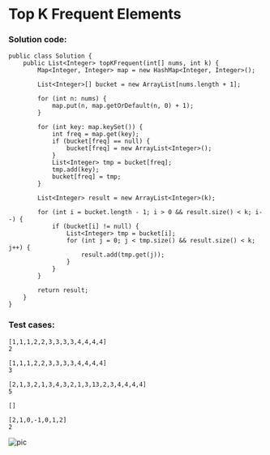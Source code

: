 # Top K Frequent Elements 
### Solution code:
```
public class Solution {
    public List<Integer> topKFrequent(int[] nums, int k) {
        Map<Integer, Integer> map = new HashMap<Integer, Integer>();
        
        List<Integer>[] bucket = new ArrayList[nums.length + 1];
        
        for (int n: nums) {
            map.put(n, map.getOrDefault(n, 0) + 1);
        }
        
        for (int key: map.keySet()) {
            int freq = map.get(key);
            if (bucket[freq] == null) {
                bucket[freq] = new ArrayList<Integer>();
            }
            List<Integer> tmp = bucket[freq];
            tmp.add(key);
            bucket[freq] = tmp;
        }
        
        List<Integer> result = new ArrayList<Integer>(k);
        
        for (int i = bucket.length - 1; i > 0 && result.size() < k; i--) {
            if (bucket[i] != null) {
                List<Integer> tmp = bucket[i];
                for (int j = 0; j < tmp.size() && result.size() < k; j++) {
                    result.add(tmp.get(j));
                }
            }
        }
        
        return result;
    }
}
```

### Test cases:
```
[1,1,1,2,2,3,3,3,3,4,4,4,4]
2
```
```
[1,1,1,2,2,3,3,3,3,4,4,4,4]
3
```
```
[2,1,3,2,1,3,4,3,2,1,3,13,2,3,4,4,4,4]
5
```
```
[]
```
```
[2,1,0,-1,0,1,2]
2
```
![pic](https://github.com/hpnhxxwn/cs501/blob/master/week1/%E5%B1%8F%E5%B9%95%E5%BF%AB%E7%85%A7%202017-06-04%20%E4%B8%8B%E5%8D%884.48.44.png?raw=true)

